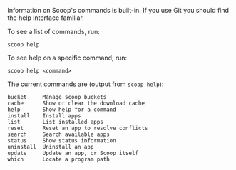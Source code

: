 Information on Scoop's commands is built-in. If you use Git you should find the help interface familiar.

To see a list of commands, run:

    scoop help

To see help on a specific command, run:

    scoop help <command>

The current commands are (output from `scoop help`):

```
bucket     Manage scoop buckets
cache      Show or clear the download cache
help       Show help for a command
install    Install apps
list       List installed apps
reset      Reset an app to resolve conflicts
search     Search available apps
status     Show status information
uninstall  Uninstall an app
update     Update an app, or Scoop itself
which      Locate a program path
```